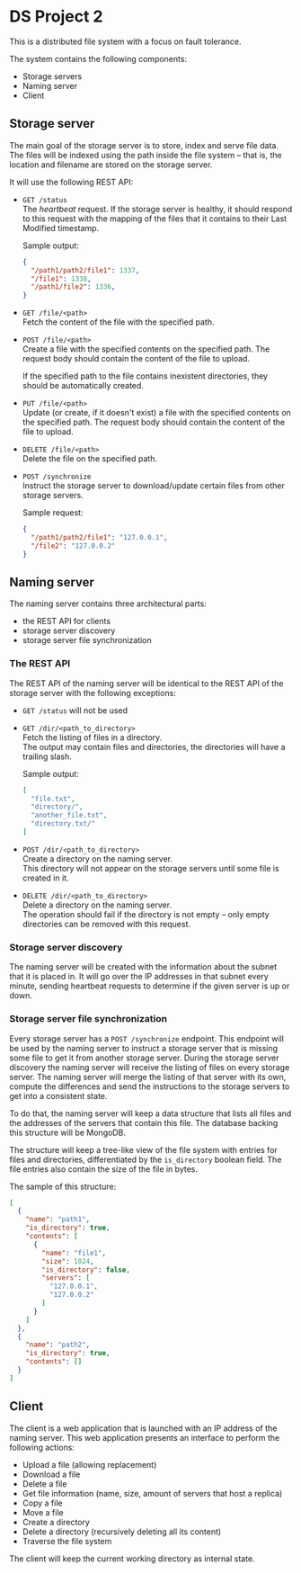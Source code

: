 # DS Project 2

This is a distributed file system with a focus on fault tolerance.

The system contains the following components:

* Storage servers
* Naming server
* Client


## Storage server

The main goal of the storage server is to store, index and serve file data.
The files will be indexed using the path inside the file system – that is, the location and filename are stored on the storage server.

It will use the following REST API:

* `GET /status`  
  The _heartbeat_ request. If the storage server is healthy, it should respond to this request with the mapping of the files that it contains to their Last Modified timestamp.

  Sample output:
  ```json
  {
    "/path1/path2/file1": 1337,
    "/file1": 1338,
    "/path1/file2": 1336,
  }
  ```

* `GET /file/<path>`  
  Fetch the content of the file with the specified path.

* `POST /file/<path>`  
  Create a file with the specified contents on the specified path.
  The request body should contain the content of the file to upload.

  If the specified path to the file contains inexistent directories, they should be automatically created.

* `PUT /file/<path>`  
  Update (or create, if it doesn't exist) a file with the specified contents on the specified path.
  The request body should contain the content of the file to upload.

* `DELETE /file/<path>`  
  Delete the file on the specified path.

* `POST /synchronize`  
  Instruct the storage server to download/update certain files from other storage servers.

  Sample request:
  ```json
  {
    "/path1/path2/file1": "127.0.0.1",
    "/file2": "127.0.0.2"
  }
  ```


## Naming server

The naming server contains three architectural parts:

* the REST API for clients
* storage server discovery
* storage server file synchronization

### The REST API

The REST API of the naming server will be identical to the REST API of the storage server with the following exceptions:

* `GET /status` will not be used

* `GET /dir/<path_to_directory>`  
  Fetch the listing of files in a directory.  
  The output may contain files and directories, the directories will have a trailing slash.

  Sample output:
  ```json
  [
    "file.txt",
    "directory/",
    "another_file.txt",
    "directory.txt/"
  ]
  ```

* `POST /dir/<path_to_directory>`  
  Create a directory on the naming server.  
  This directory will not appear on the storage servers until some file is created in it.

* `DELETE /dir/<path_to_directory>`  
  Delete a directory on the naming server.  
  The operation should fail if the directory is not empty – only empty directories can be removed with this request.


### Storage server discovery

The naming server will be created with the information about the subnet that it is placed in. It will go over the IP addresses in that subnet every minute, sending heartbeat requests to determine if the given server is up or down.


### Storage server file synchronization

Every storage server has a `POST /synchronize` endpoint. This endpoint will be used by the naming server to instruct a storage server that is missing some file to get it from another storage server. During the storage server discovery the naming server will receive the listing of files on every storage server. The naming server will merge the listing of that server with its own, compute the differences and send the instructions to the storage servers to get into a consistent state.

To do that, the naming server will keep a data structure that lists all files and the addresses of the servers that contain this file. The database backing this structure will be MongoDB.

The structure will keep a tree-like view of the file system with entries for files and directories, differentiated by the `is_directory` boolean field. The file entries also contain the size of the file in bytes.

The sample of this structure:
```json
[
  {
    "name": "path1",
    "is_directory": true,
    "contents": [
      {
        "name": "file1",
        "size": 1024,
        "is_directory": false,
        "servers": [
          "127.0.0.1",
          "127.0.0.2"
        ]
      }
    ]
  },
  {
    "name": "path2",
    "is_directory": true,
    "contents": []
  }
]
```


## Client

The client is a web application that is launched with an IP address of the naming server. This web application presents an interface to perform the following actions:

* Upload a file (allowing replacement)
* Download a file
* Delete a file
* Get file information (name, size, amount of servers that host a replica)
* Copy a file
* Move a file
* Create a directory
* Delete a directory (recursively deleting all its content)
* Traverse the file system

The client will keep the current working directory as internal state.
